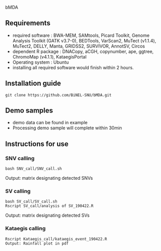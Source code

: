 bMDA
## Requirements
- required software : BWA-MEM, SAMtools, Picard Toolkit, Genome Analysis Toolkit (GATK v3.7-0), BEDTools, VarScan2, MuTect (v1.1.4), MuTect2, DELLY, Manta, GRIDSS2, SURVIVOR, AnnotSV, Circos
- dependent R package : DNACopy, aCGH, copynumber, ape, ggtree, ChromoMap (v4.1.1), KataegisPortal
- Operating system : Ubuntu
- installing all required software would finish within 2 hours.

## Installation guide
```shell
git clone https://github.com/BiNEL-SNU/bMDA.git
```

## Demo samples
- demo data can be found in example
- Processing demo sample will complete within 30min

## Instructions for use
### SNV calling
```shell
bash SNV_call/SNV_call.sh
```
Output: matrix designating detected SNVs

### SV calling
```shell
bash SV_call/SV_call.sh
Rscript SV_call/analysis of SV_190422.R
```
Output: matrix designating detected SVs


### Kataegis calling
```shell
Rscript Kataegis_call/kataegis_event_190422.R
Output: Rainfall plot in pdf
```
